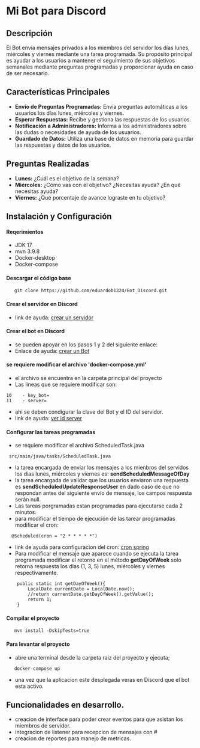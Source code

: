 # Mi Bot para Discord

## Descripción
El Bot envía mensajes privados a los miembros del servidor los días lunes, miércoles y viernes mediante una tarea programada. Su propósito principal es ayudar a los usuarios a mantener el seguimiento de sus objetivos semanales mediante preguntas programadas y proporcionar ayuda en caso de ser necesario.

## Características Principales
- **Envío de Preguntas Programadas:**  Envía preguntas automáticas a los usuarios los días lunes, miércoles y viernes.
- **Esperar Respuestas:** Recibe y gestiona las respuestas de los usuarios.
- **Notificación a Administradores:** Informa a los administradores sobre las dudas o necesidades de ayuda de los usuarios.
- **Guardado de Datos:** Utiliza una base de datos en memoria para guardar las respuestas y datos de los usuarios.


## Preguntas Realizadas
- **Lunes:** ¿Cuál es el objetivo de la semana?
- **Miércoles:** ¿Cómo vas con el objetivo? ¿Necesitas ayuda? ¿En qué necesitas ayuda?
- **Viernes:** ¿Qué porcentaje de avance lograste en tu objetivo?

## Instalación y Configuración
#### Reqerimientos
- JDK 17
- mvn 3.9.8
- Docker-desktop
- Docker-compose

#### Descargar el código base

``` shell
   git clone https://github.com/eduardob1324/Bot_Discord.git
```

#### Crear el servidor en Discord
- link de ayuda:  [crear un servidor](https://support.discord.com/hc/es/articles/204849977--C%C3%B3mo-creo-un-servidor)

#### Crear el bot en Discord
- se pueden apoyar en los pasos 1 y 2 del siguiente enlace:
- Enlace de ayuda:  [crear un Bot](https://www.hostinger.mx/tutoriales/como-alojar-un-bot-de-discord)

#### se requiere modificar el archivo 'docker-compose.yml'
- el archivo se encuentra en la carpeta principal del proyecto
- Las lineas que se requiere modificar son:
 ```
 10    - key_bot=
 11    - server=
 ```
- ahi se deben condigurar la clave del Bot y el ID del servidor.
- link de ayuda: [ver id server](https://support.discord.com/hc/es/articles/206346498--D%C3%B3nde-puedo-encontrar-mi-ID-de-usuario-servidor-mensaje)

#### Configurar las tareas programadas 
- se requiere modificar el archivo ScheduledTask.java
```
 src/main/java/tasks/ScheduledTask.java
```
- la tarea encargada de enviar los mensajes a los mienbros del servidos los dias lunes, miércoles y viernes es: **sendScheduledMessageOfDay**
- la tarea encargada de validar que los usuarios enviaron una respuesta es **sendScheduledUpdateResponseUser** en dado caso de que no respondan antes del siguiente envío de mensaje, los campos respuesta serán null.
- Las tareas porgramadas estan programadas para ejecutarse cada 2 minutos.
- para modificar el tiempo de ejecución de las tarear programadas modificar el cron:
```
  @Scheduled(cron = "2 * * * * *")
```
- link de ayuda para configuracion del cron: [cron spring](https://spring.io/blog/2020/11/10/new-in-spring-5-3-improved-cron-expressions)
- Para modificar el mensaje que aparece cuando se ejecuta la tarea programada modificar el retorno en el método **getDayOfWeek** solo retorna respuesta los dias (1, 3, 5) lunes, miércoles y viernes respectivamente.
```
    public static int getDayOfWeek(){
        LocalDate currentDate = LocalDate.now();
        //return currentDate.getDayOfWeek().getValue();
        return 1;
    }
```

#### Compilar el proyecto

``` shell
   mvn install -DskipTests=true 
```

#### Para levantar el proyecto
- abre una terminal desde la carpeta raiz del proyecto y ejecuta;
``` shell
   docker-compose up
```
- una vez que la aplicacion este desplegada veras en Discord que el bot esta activo.

## Funcionalidades en desarrollo.
- creacion de interface para poder crear eventos para que asistan los miembros de servidor.
- integracion de listener para recepcion de mensajes con #
- creacion de reportes para manejo de metricas.





















